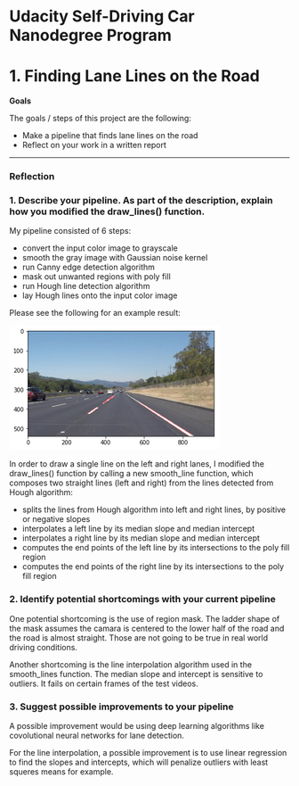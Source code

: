 # Udacity Self-Driving Car Nanodegree Program 

# **1. Finding Lane Lines on the Road** 

**Goals**

The goals / steps of this project are the following:
* Make a pipeline that finds lane lines on the road
* Reflect on your work in a written report


[//]: # (Image References)

[image1]: ./example_lanes.png "sample result"

---

### Reflection

### 1. Describe your pipeline. As part of the description, explain how you modified the draw_lines() function.

My pipeline consisted of 6 steps: 

* convert the input color image to grayscale
* smooth the gray image with Gaussian noise kernel 
* run Canny edge detection algorithm
* mask out unwanted regions with poly fill 
* run Hough line detection algorithm
* lay Hough lines onto the input color image

Please see the following for an example result: 

![alt text][image1]

In order to draw a single line on the left and right lanes, I modified the draw_lines() function by calling a new smooth_line function, which composes two straight lines (left and right) from the lines detected from Hough algorithm:

* splits the lines from Hough algorithm into left and right lines, by positive or negative slopes 
* interpolates a left line by its median slope and median intercept
* interpolates a right line by its median slope and median intercept
* computes the end points of the left line by its intersections to the poly fill region
* computes the end points of the right line by its intersections to the poly fill region

### 2. Identify potential shortcomings with your current pipeline

One potential shortcoming is the use of region mask. The ladder shape of the mask assumes the camara is centered to the lower half of the road and the road is almost straight. Those are not going to be true in real world driving conditions.

Another shortcoming is the line interpolation algorithm used in the smooth_lines function. The median slope and intercept is sensitive to outliers. It fails on certain frames of the test videos. 

### 3. Suggest possible improvements to your pipeline

A possible improvement would be using deep learning algorithms like covolutional neural networks for lane detection.

For the line interpolation, a possible improvement is to use linear regression to find the slopes and intercepts, which will penalize outliers with least squeres means for example.
